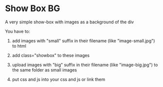 # Show Box BG
A very simple show-box with images as a background of the div


You have to:

1) add images with "small" suffix in their filename (like "image-small.jpg") to html

2) add class="showbox" to these images

3) upload images with "big" suffix in their filename (like "image-big.jpg") to the same folder as small images

4) put css and js into your css and js or link them
